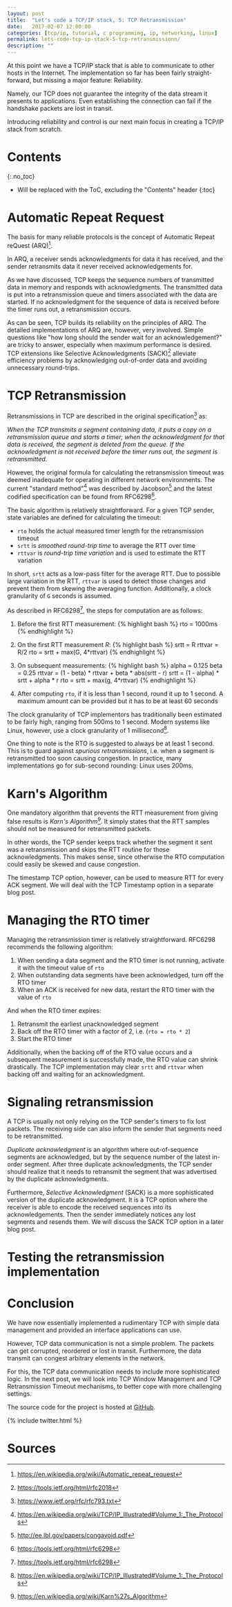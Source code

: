 ```yaml
---
layout: post
title:  "Let's code a TCP/IP stack, 5: TCP Retransmission"
date:   2017-02-07 12:00:00
categories: [tcp/ip, tutorial, c programming, ip, networking, linux]
permalink: lets-code-tcp-ip-stack-5-tcp-retransmissionn/
description: ""
---
```


At this point we have a TCP/IP stack that is able to communicate to other hosts in the Internet. The implementation so far has been fairly straight-forward, but missing a major feature: Reliability.

Namely, our TCP does not guarantee the integrity of the data stream it presents to applications. Even establishing the connection can fail if the handshake packets are lost in transit.

Introducing reliability and control is our next main focus in creating a TCP/IP stack from scratch.

# Contents
{:.no_toc}

* Will be replaced with the ToC, excluding the "Contents" header
{:toc}

# Automatic Repeat Request

The basis for many reliable protocols is the concept of Automatic Repeat reQuest (ARQ)[^arq]. 

In ARQ, a receiver sends acknowledgments for data it has received, and the sender retransmits data it never received acknowledgements for.

As we have discussed, TCP keeps the sequence numbers of transmitted data in memory and responds with acknowledgments. The transmitted data is put into a retransmission queue and timers associated with the data are started. If no acknowledgment for the sequence of data is received before the timer runs out, a retransmission occurs.

As can be seen, TCP builds its reliability on the principles of ARQ. The detailed implementations of ARQ are, however, very involved. Simple questions like "how long should the sender wait for an acknowledgement?" are tricky to answer, especially when maximum performance is desired. TCP extensions like Selective Acknowledgments (SACK)[^sack] alleviate efficiency problems by acknowledging out-of-order data and avoiding unnecessary round-trips.

# TCP Retransmission

Retransmissions in TCP are described in the original specification[^tcp-spec] as:

_When the TCP transmits a segment containing data, it puts a copy on a retransmission queue and starts a timer; when the acknowledgment for that data is received, the segment is deleted from the queue.  If the acknowledgment is not received before the timer runs out, the segment is retransmitted._

However, the original formula for calculating the retransmission timeout was deemed inadequate for operating in different network environments. The current "standard method"[^stevens-tcpip] was described by Jacobson[^cong-avoid] and the latest codified specification can be found from RFC6298[^computing-timer].

The basic algorithm is relatively straightforward. For a given TCP sender, state variables are defined for calculating the timeout: 

* `rto` holds the actual measured timer length for the retransmission timeout
* `srtt` is _smoothed round-trip time_ to average the RTT over time
* `rttvar` is _round-trip time variation_ and is used to estimate the RTT variation

In short, `srtt` acts as a low-pass filter for the average RTT. Due to possible large variation in the RTT, `rttvar` is used to detect those changes and prevent them from skewing the averaging function. Additionally, a clock granularity of `G` seconds is assumed.

As described in RFC6298[^computing-timer], the steps for computation are as follows:

1. Before the first RTT measurement:
{% highlight bash %}
rto = 1000ms
{% endhighlight %}

2. On the first RTT measurement _R_:
{% highlight bash %}
srtt = R
rttvar = R/2
rto = srtt + max(G, 4*rttvar)
{% endhighlight %}
3. On subsequent measurements:
{% highlight bash %}
alpha = 0.125
beta = 0.25
rttvar = (1 - beta) * rttvar + beta * abs(srtt - r)
srtt = (1 - alpha) * srtt + alpha * r
rto = srtt + max(g, 4*rttvar)
{% endhighlight %}
4. After computing `rto`, if it is less than 1 second, round it up to 1 second. A maximum amount can be provided but it has to be at least 60 seconds

The clock granularity of TCP implementors has traditionally been estimated to be fairly high, ranging from 500ms to 1 second. Modern systems like Linux, however, use a clock granularity of 1 millisecond[^stevens-tcpip].

One thing to note is the RTO is suggested to always be at least 1 second. This is to guard against _spurious retransmissions_, i.e. when a segment is retransmitted too soon causing congestion. In practice, many implementations go for sub-second rounding: Linux uses 200ms.

# Karn's Algorithm

One mandatory algorithm that prevents the RTT measurement from giving false results is _Karn's Algorithm_[^karns-algorithm]. It simply states that the RTT samples should not be measured for retransmitted packets. 

In other words, the TCP sender keeps track whether the segment it sent was a retransmission and skips the RTT routine for those acknowledgments. This makes sense, since otherwise the RTO computation could easily be skewed and cause congestion.

The timestamp TCP option, however, can be used to measure RTT for every ACK segment. We will deal with the TCP Timestamp option in a separate blog post.

# Managing the RTO timer

Managing the retransmission timer is relatively straightforward. RFC6298 recommends the following algorithm:

1. When sending a data segment and the RTO timer is not running, activate it with the timeout value of `rto`
2. When outstanding data segments have been acknowledged, turn off the RTO timer
3. When an ACK is received for new data, restart the RTO timer with the value of `rto`

And when the RTO timer expires:

1. Retransmit the earliest unacknowledged segment 
2. Back off the RTO timer with a factor of 2, i.e. (`rto = rto * 2`)
3. Start the RTO timer

Additionally, when the backing off of the RTO value occurs and a subsequent measurement is successfully made, the RTO value can shrink drastically. The TCP implementation may clear `srtt` and `rttvar` when backing off and waiting for an acknowledgment.

# Signaling retransmission

A TCP is usually not only relying on the TCP sender's timers to fix lost packets. The receiving side can also inform the sender that segments need to be retransmitted.

_Duplicate acknowledgment_ is an algorithm where out-of-sequence segments are acknowledged, but by the sequence number of the latest in-order segment. After three duplicate acknowledgments, the TCP sender should realize that it needs to retransmit the segment that was advertised by the duplicate acknowledgments.

Furthermore, _Selective Acknowledgment_ (SACK) is a more sophisticated version of the duplicate acknowledgment. It is a TCP option where the receiver is able to encode the received sequences into its acknowledgements. Then the sender immediately notices any lost segments and resends them. We will discuss the SACK TCP option in a later blog post.

# Testing the retransmission implementation

# Conclusion

We have now essentially implemented a rudimentary TCP with simple data management and provided an interface applications can use.

However, TCP data communication is not a simple problem. The packets can get corrupted, reordered or lost in transit. Furthermore, the data transmit can congest arbitrary elements in the network.

For this, the TCP data communication needs to include more sophisticated logic. In the next post, we will look into TCP Window Management and TCP Retransmission Timeout mechanisms, to better cope with more challenging settings.

The source code for the project is hosted at [GitHub](https://github.com/saminiir/level-ip).

{% include twitter.html %}

# Sources
[^tcp-roadmap]:<https://tools.ietf.org/html/rfc7414>
[^tcp-spec]:<https://www.ietf.org/rfc/rfc793.txt> 
[^stevens-tcpip]:<https://en.wikipedia.org/wiki/TCP/IP_Illustrated#Volume_1:_The_Protocols>
[^tcpdump-man]:<http://www.tcpdump.org/tcpdump_man.html>
[^first-tcp-spec]:<https://tools.ietf.org/html/rfc675>
[^tcp-illustrated-implementation]:<http://www.kohala.com/start/tcpipiv2.html>
[^man-tcp]:<https://linux.die.net/man/7/tcp>
[^socket-man]:<http://man7.org/linux/man-pages/man7/socket.7.html>
[^arq]:<https://en.wikipedia.org/wiki/Automatic_repeat_request>
[^sack]:<https://tools.ietf.org/html/rfc2018>
[^cong-avoid]:<http://ee.lbl.gov/papers/congavoid.pdf>
[^computing-timer]:<https://tools.ietf.org/html/rfc6298>
[^karns-algorithm]:<https://en.wikipedia.org/wiki/Karn%27s_Algorithm>
